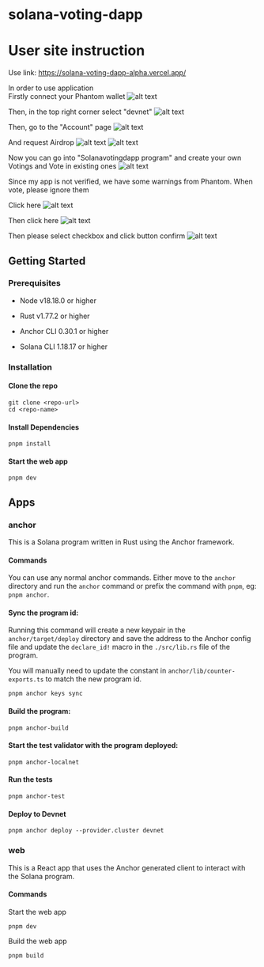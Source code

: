 # solana-voting-dapp

# User site instruction

Use link: https://solana-voting-dapp-alpha.vercel.app/

In order to use application\
Firstly connect your Phantom wallet
![alt text](images/PhantomWallet.png)

Then, in the top right corner select "devnet"
![alt text](images/Devnet.png)

Then, go to the "Account" page
![alt text](images/Account.png)

And request Airdrop
![alt text](images/Airdrop.png)
![alt text](images/RequestAirdrop.png)

Now you can go into "Solanavotingdapp program" and create your own Votings and Vote in existing ones
![alt text](images/VotingProgram.png)

Since my app is not verified, we have some warnings from Phantom. When vote, please ignore them

Click here
![alt text](images/Warning1.png)

Then click here
![alt text](images/Warning2.png)

Then please select checkbox and click button confirm
![alt text](images/Warning3.png)


## Getting Started

### Prerequisites

- Node v18.18.0 or higher

- Rust v1.77.2 or higher
- Anchor CLI 0.30.1 or higher
- Solana CLI 1.18.17 or higher

### Installation

#### Clone the repo

```shell
git clone <repo-url>
cd <repo-name>
```

#### Install Dependencies

```shell
pnpm install
```

#### Start the web app

```
pnpm dev
```

## Apps

### anchor

This is a Solana program written in Rust using the Anchor framework.

#### Commands

You can use any normal anchor commands. Either move to the `anchor` directory and run the `anchor` command or prefix the
command with `pnpm`, eg: `pnpm anchor`.

#### Sync the program id:

Running this command will create a new keypair in the `anchor/target/deploy` directory and save the address to the
Anchor config file and update the `declare_id!` macro in the `./src/lib.rs` file of the program.

You will manually need to update the constant in `anchor/lib/counter-exports.ts` to match the new program id.

```shell
pnpm anchor keys sync
```

#### Build the program:

```shell
pnpm anchor-build
```

#### Start the test validator with the program deployed:

```shell
pnpm anchor-localnet
```

#### Run the tests

```shell
pnpm anchor-test
```

#### Deploy to Devnet

```shell
pnpm anchor deploy --provider.cluster devnet
```

### web

This is a React app that uses the Anchor generated client to interact with the Solana program.

#### Commands

Start the web app

```shell
pnpm dev
```

Build the web app

```shell
pnpm build
```
